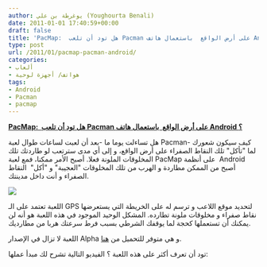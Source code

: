 ```yaml
---
author: يوغرطة بن علي (Youghourta Benali)
date: 2011-01-01 17:40:59+00:00
draft: false
title: 'PacMap:  هل تود أن تلعب Pacman على أرض الواقع  باستعمال هاتف Android ؟ '
type: post
url: /2011/01/pacmap-pacman-android/
categories:
- ألعاب
- هواتف/ أجهزة لوحية
tags:
- Android
- Pacman
- pacmap
---
```


**[PacMap:  هل تود أن تلعب Pacman على أرض الواقع  باستعمال هاتف Android ؟](https://www.it-scoop.com/2011/01/pacmap-pacman-android/)**




هل تساءلت يوما ما -بعد أن لعبت لساعات طوال لعبة Pacman- كيف سيكون شعورك لما "تأكل" تلك النقاط الصفراء على أرض الواقع، و إلى أي مدى سترتعب لو طاردتك تلك المخلوقات الملونة فعلا. أصبح الأمر ممكنا، فمع لعبة PacMap على أنظمة  Android أصبح من الممكن مطاردة و الهرب من تلك المخلوقات "العجيبة" و "أكل"  النقاط الصفراء و أنت داخل مدينتك.




[![](https://www.it-scoop.com/wp-content/uploads/2011/01/PacMap-Home-191x300.png)
](https://www.it-scoop.com/2011/01/pacmap-pacman-android/)


اللعبة تعتمد على الـ GPS لتحديد موقع اللاعب و ترسم له على الخريطة التي يستعرضها نقاط صفراء و مخلوقات ملونة تطارده. المشكل الوحيد الموجود في هذه اللعبة هو أنه لن يمكنك أن تستعملها كحجة لما يوقفك الشرطي بسبب فرط سرعتك هربا من مطارديك.

اللعبة لا تزال في الإصدار Alpha و هي متوفر للتحميل من [هنا](http://sourceforge.net/projects/pacmap/).

تود أن تعرف أكثر على هذه اللعبة ؟ الفيديو التالية تشرح لك مبدأ عملها:

<!-- more -->



<object classid="clsid:d27cdb6e-ae6d-11cf-96b8-444553540000" width="640" codebase="http://download.macromedia.com/pub/shockwave/cabs/flash/swflash.cab#version=6,0,40,0" height="385"><embed src="http://www.youtube.com/v/yEBCqkN4AtQ?fs=1&hl=fr_FR&color1=0x5d1719&color2=0xcd311b" allowscriptaccess="always" height="385" width="640" allowfullscreen="true" type="application/x-shockwave-flash"></embed></object>
